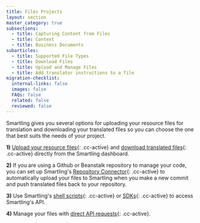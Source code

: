 ```yaml
---
title: Files Projects
layout: section
master_category: true
subsections:
  - title: Capturing Content from Files
  - title: Context
  - title: Business Documents
subarticles:
  - title: Supported File Types
  - title: Download Files
  - title: Upload and Manage Files
  - title: Add translator instructions to a file
migration-checklist:
  internal-links: false
  images: false
  FAQs: false
  related: false
  reviewed: false
---
```



Smartling gives you several options for uploading your resource files for translation and downloading your translated files so you can choose the one that best suits the needs of your project.

**1)** [Upload your resource files](){: .cc-active} and [download translated files](){: .cc-active} directly from the Smartling dashboard.

**2)** If you are using a Github or Beanstalk repository to manage your code, you can set up Smartling's [Repository Connector](){: .cc-active} to automatically upload your files to Smartling when you make a new commit and push translated files back to your repository.

**3)** Use Smartling's [shell scripts](){: .cc-active} or [SDKs](){: .cc-active} to access Smartling's API.

**4)** Manage your files with [direct API requests](){: .cc-active}.